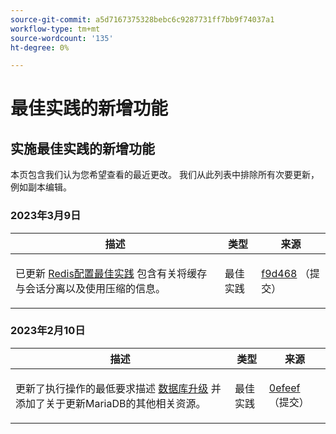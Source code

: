 ```yaml
---
source-git-commit: a5d7167375328bebc6c9287731ff7bb9f74037a1
workflow-type: tm+mt
source-wordcount: '135'
ht-degree: 0%

---
```

# 最佳实践的新增功能

## 实施最佳实践的新增功能

本页包含我们认为您希望查看的最近更改。 我们从此列表中排除所有次要更新，例如副本编辑。

### 2023年3月9日

<table style="table-layout:auto;">
  <thead>
    <tr>
      <th>描述</th>
      <th>类型</th>
      <th>来源</th>
    </tr>
  </thead>
  <tbody>
    <tr>
      <td><p>已更新 <a href="https://experienceleague.adobe.com/docs/commerce-operations/implementation-playbook/best-practices/planning/redis-service-configuration.html">Redis配置最佳实践</a> 包含有关将缓存与会话分离以及使用压缩的信息。</p>
</td>
      <td>最佳实践</td>
      <td><a href="https://github.com/AdobeDocs/commerce-operations.en/commit/f9d46893a25569b9cb00b45ab285758b3b74b410">f9d468</a> （提交）</td>
    </tr>
  </tbody>
</table><!-- date_group -->

### 2023年2月10日

<table style="table-layout:auto;">
  <thead>
    <tr>
      <th>描述</th>
      <th>类型</th>
      <th>来源</th>
    </tr>
  </thead>
  <tbody>
    <tr>
      <td><p>更新了执行操作的最低要求描述 <a href="https://experienceleague.adobe.com/docs/commerce-operations/implementation-playbook/best-practices/maintenance/commerce-235-upgrade-prerequisites-mariadb.html">数据库升级</a> 并添加了关于更新MariaDB的其他相关资源。</p>
</td>
      <td>最佳实践</td>
      <td><a href="https://github.com/AdobeDocs/commerce-operations.en/commit/0efeef6f3d5276f42e4a67fe55f6108a399f45fb">0efeef</a> （提交）</td>
    </tr>
  </tbody>
</table><!-- date_group --><!-- month_group --><!-- year_group -->
